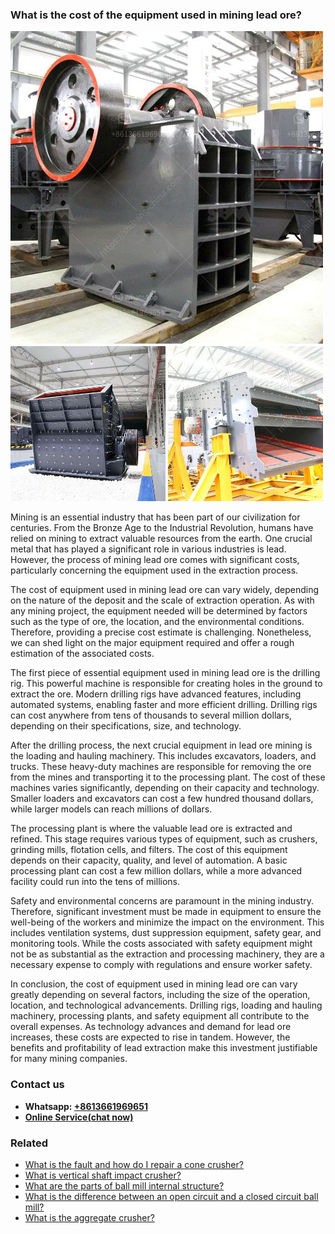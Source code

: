 <h3>What is the cost of the equipment used in mining lead ore?</h3><img src='1701742721.jpg' alt=''><p>Mining is an essential industry that has been part of our civilization for centuries. From the Bronze Age to the Industrial Revolution, humans have relied on mining to extract valuable resources from the earth. One crucial metal that has played a significant role in various industries is lead. However, the process of mining lead ore comes with significant costs, particularly concerning the equipment used in the extraction process.</p><p>The cost of equipment used in mining lead ore can vary widely, depending on the nature of the deposit and the scale of extraction operation. As with any mining project, the equipment needed will be determined by factors such as the type of ore, the location, and the environmental conditions. Therefore, providing a precise cost estimate is challenging. Nonetheless, we can shed light on the major equipment required and offer a rough estimation of the associated costs.</p><p>The first piece of essential equipment used in mining lead ore is the drilling rig. This powerful machine is responsible for creating holes in the ground to extract the ore. Modern drilling rigs have advanced features, including automated systems, enabling faster and more efficient drilling. Drilling rigs can cost anywhere from tens of thousands to several million dollars, depending on their specifications, size, and technology.</p><p>After the drilling process, the next crucial equipment in lead ore mining is the loading and hauling machinery. This includes excavators, loaders, and trucks. These heavy-duty machines are responsible for removing the ore from the mines and transporting it to the processing plant. The cost of these machines varies significantly, depending on their capacity and technology. Smaller loaders and excavators can cost a few hundred thousand dollars, while larger models can reach millions of dollars.</p><p>The processing plant is where the valuable lead ore is extracted and refined. This stage requires various types of equipment, such as crushers, grinding mills, flotation cells, and filters. The cost of this equipment depends on their capacity, quality, and level of automation. A basic processing plant can cost a few million dollars, while a more advanced facility could run into the tens of millions.</p><p>Safety and environmental concerns are paramount in the mining industry. Therefore, significant investment must be made in equipment to ensure the well-being of the workers and minimize the impact on the environment. This includes ventilation systems, dust suppression equipment, safety gear, and monitoring tools. While the costs associated with safety equipment might not be as substantial as the extraction and processing machinery, they are a necessary expense to comply with regulations and ensure worker safety.</p><p>In conclusion, the cost of equipment used in mining lead ore can vary greatly depending on several factors, including the size of the operation, location, and technological advancements. Drilling rigs, loading and hauling machinery, processing plants, and safety equipment all contribute to the overall expenses. As technology advances and demand for lead ore increases, these costs are expected to rise in tandem. However, the benefits and profitability of lead extraction make this investment justifiable for many mining companies.</p><h3>Contact us</h3><ul><li><strong>Whatsapp:&nbsp;<a href="https://wa.me/8613661969651">+8613661969651</a></strong></li><li><a href="https://swt.shibang-china.com/?git&amp;zhl&amp;What is the cost of the equipment used in mining lead ore"><strong>Online Service(chat now)</strong></a></li></ul><h3>Related</h3><ul><li><a href='What is the fault and how do I repair a cone crusher.md'>What is the fault and how do I repair a cone crusher?</a></li><li><a href='What  is vertical shaft impact crusher.md'>What  is vertical shaft impact crusher?</a></li><li><a href='What are the parts of ball mill internal structure.md'>What are the parts of ball mill internal structure?</a></li><li><a href='What is the difference between an open circuit and a closed circuit ball mill.md'>What is the difference between an open circuit and a closed circuit ball mill?</a></li><li><a href='What is the aggregate crusher.md'>What is the aggregate crusher?</a></li></ul>